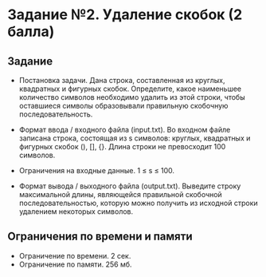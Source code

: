 # Задание №2. Удаление скобок (2 балла)

## Задание
- Постановка задачи. Дана строка, составленная из круглых, квадратных
и фигурных скобок. Определите, какое наименьшее количество символов 
необходимо удалить из этой строки, чтобы оставшиеся символы образовывали правильную скобочную последовательность.

- Формат ввода / входного файла (input.txt). Во входном файле записана
строка, состоящая из s символов: круглых, квадратных и фигурных скобок
(), [], {}. Длина строки не превосходит 100 символов.
- Ограничения на входные данные. 1 ≤ s ≤ 100.

- Формат вывода / выходного файла (output.txt). Выведите строку максимальной длины,
являющейся правильной скобочной последовательностью, 
которую можно получить из исходной строки удалением некоторых символов.

## Ограничения по времени и памяти
- Ограничение по времени. 2 сек.
- Ограничение по памяти. 256 мб.